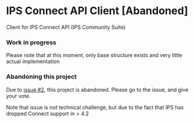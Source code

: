 # IPS Connect API Client [Abandoned]
Client for IPS Connect API (IPS Community Suite)

### Work in progress
Please note that at this moment, only base structure exists and very little actual implementation

### Abandoning this project
Due to [issue #2](https://github.com/N0rthernL1ghts/IPS-Connect-Client/issues/2), this project is abandoned. 
Please go to the issue, and give your vote. 

Note that issue is not technical challenge, but due to the fact that IPS has dropped Connect support in > 4.2
